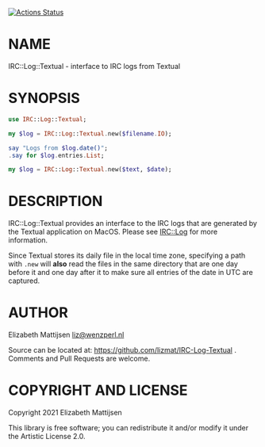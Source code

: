 [![Actions Status](https://github.com/lizmat/IRC-Log-Textual/workflows/test/badge.svg)](https://github.com/lizmat/IRC-Log-Textual/actions)

NAME
====

IRC::Log::Textual - interface to IRC logs from Textual

SYNOPSIS
========

```raku
use IRC::Log::Textual;

my $log = IRC::Log::Textual.new($filename.IO);

say "Logs from $log.date()";
.say for $log.entries.List;

my $log = IRC::Log::Textual.new($text, $date);
```

DESCRIPTION
===========

IRC::Log::Textual provides an interface to the IRC logs that are generated by the Textual application on MacOS. Please see [IRC::Log](IRC::Log) for more information.

Since Textual stores its daily file in the local time zone, specifying a path with `.new` will **also** read the files in the same directory that are one day before it and one day after it to make sure all entries of the date in UTC are captured.

AUTHOR
======

Elizabeth Mattijsen <liz@wenzperl.nl>

Source can be located at: https://github.com/lizmat/IRC-Log-Textual . Comments and Pull Requests are welcome.

COPYRIGHT AND LICENSE
=====================

Copyright 2021 Elizabeth Mattijsen

This library is free software; you can redistribute it and/or modify it under the Artistic License 2.0.

